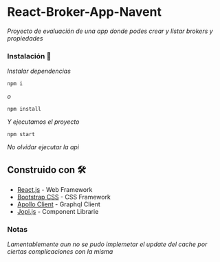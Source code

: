 # React-Broker-App-Navent

_Proyecto de evaluación de una app donde podes crear y listar brokers y propiedades_

### Instalación 🔧

_Instalar dependencias_

```
npm i 
```
_o_
```
npm install 
```

_Y ejecutamos el proyecto_

```
npm start
```

_No olvidar ejecutar la api_

## Construido con 🛠️

* [React.js](https://create-react-app.dev/docs/getting-started) - Web Framework
* [Bootstrap CSS](https://getbootstrap.com/docs/5.0/getting-started/introduction/) - CSS Framework
* [Apollo Client](https://www.apollographql.com/docs/react/) - Graphql Client
* [Jopi.js](https://www.npmjs.com/package/@oneloop/jopijs/) - Component Librarie

### Notas

_Lamentablemente aun no se pudo implemetar el update del cache por ciertas complicaciones con la misma_

